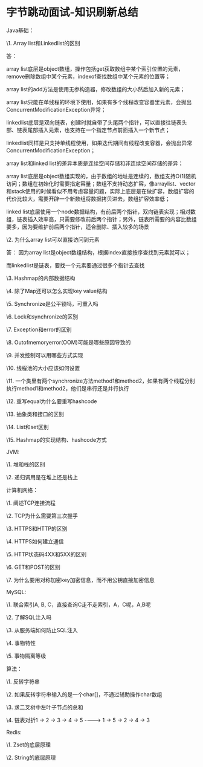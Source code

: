 # 字节跳动面试-知识刷新总结

Java基础：

\1.     Array list和Linkedlist的区别

答：

array list底层是object数组，操作包括get获取数组中某个索引位置的元素，remove删除数组中某个元素，indexof查找数组中某个元素的位置等；

array list的add方法是使用无参构造器，修改数组的大小然后加入新的元素；

array list只能在单线程的环境下使用，如果有多个线程改变容器里元素，会抛出ConcurrentModificationException异常；

linkedlist底层是双向链表，创建时就自带了头尾两个指针，可以直接往链表头部、链表尾部插入元素，也支持在一个指定节点前面插入一个新节点；

linkedlist同样是只支持单线程使用，如果迭代期间有线程改变容器，会抛出异常ConcurrentModificationException；

 

array list和linked list的差异本质是连续空间存储和非连续空间存储的差异；

array list底层是object数组实现的，由于数组的地址是连续的，数组支持O(1)随机访问；数组在初始化时需要指定容量；数组不支持动态扩容，像arraylist、vector和stack使用的时候看似不用考虑容量问题，实际上底层是在做扩容，数组扩容的代价比较大，需要开辟一个新数组将数据拷贝进去，数组扩容效率低；

linked list底层使用一个node数据结构，有前后两个指针，双向链表实现；相对数组，链表插入效率高，只需要修改前后两个指针；另外，链表所需要的内容比数组要多，因为要维护前后两个指针，适合删除、插入较多的场景

 

\2.     为什么array list可以直接访问到元素

答：
 因为array list是object数组结构，根据index直接按序查找到元素就可以；

而linkedlist是链表，要找一个元素要通过很多个指针去查找

 

\3.     Hashmap的内部数据结构

\4.     除了Map还可以怎么实现key value结构

\5.     Synchronize是公平锁吗，可重入吗

\6.     Lock和synchronize的区别

\7.     Exception和error的区别

\8.     Outofmemoryerror(OOM)可能是哪些原因导致的

\9.     并发控制可以用哪些方式实现

\10.  线程池的大小应该如何设置

\11.  一个类里有两个synchronize方法method1和method2，如果有两个线程分别执行method1和method2，他们是串行还是并行执行

\12.  重写equal为什么要重写hashcode

\13.  抽象类和接口的区别

\14.  List和set区别

\15.  Hashmap的实现结构、hashcode方式

 

JVM:

\1.     堆和栈的区别

\2.     递归调用是在堆上还是栈上

 

计算机网络：

\1.     阐述TCP连接流程

\2.     TCP为什么需要第三次握手

\3.     HTTPS和HTTP的区别

\4.     HTTPS如何建立通信

\5.     HTTP状态码4XX和5XX的区别

\6.     GET和POST的区别

\7.     为什么要用对称加密key加密信息，而不用公钥直接加密信息

 

MySQL:

\1.     联合索引A, B, C，直接查询C走不走索引，A，C呢，A,B呢

\2.     了解SQL注入吗

\3.     从服务端如何防止SQL注入

\4.     事物特性

\5.     事物隔离等级

 

算法：

\1.     反转字符串

\2.     如果反转字符串输入的是一个char[]，不通过辅助操作char数组

\3.     求二叉树中左叶子节点的总和

\4.     链表对折1 -> 2 -> 3 -> 4 -> 5 ----> 1 -> 5 -> 2 -> 4 -> 3

 

Redis:

\1.     Zset的底层原理

\2.     String的底层原理

 

 